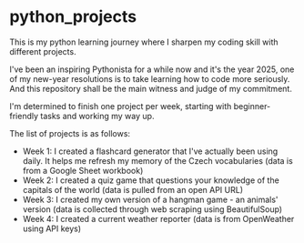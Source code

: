 # python_projects
This is my python learning journey where I sharpen my coding skill with different projects. 

I've been an inspiring Pythonista for a while now and it's the year 2025, one of my new-year resolutions is to take learning how to code more seriously. And this repository shall be the main witness and judge of my commitment.

I'm determined to finish one project per week, starting with beginner-friendly tasks and working my way up.

The list of projects is as follows:
  - Week 1: I created a flashcard generator that I've actually been using daily. It helps me refresh my memory of the Czech vocabularies (data is from a Google Sheet workbook)
  - Week 2: I created a quiz game that questions your knowledge of the capitals of the world (data is pulled from an open API URL)
  - Week 3: I created my own version of a hangman game - an animals' version (data is collected through web scraping using BeautifulSoup)
  - Week 4: I created a current weather reporter (data is from OpenWeather using API keys)

